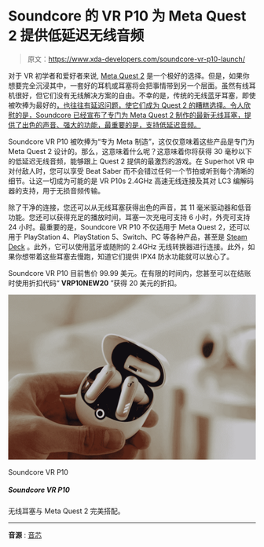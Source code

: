 # Soundcore 的 VR P10 为 Meta Quest 2 提供低延迟无线音频

> 原文：<https://www.xda-developers.com/soundcore-vr-p10-launch/>

对于 VR 初学者和爱好者来说, [Meta Quest 2](https://www.xda-developers.com/meta-quest-2-100-price-increase/) 是一个极好的选择。但是，如果你想要完全沉浸其中，一套好的耳机或耳塞将会把事情带到另一个层面。虽然有线耳机很好，但它们没有无线解决方案的自由。不幸的是，传统的无线蓝牙耳塞，即使被吹捧为最好的[，也往往有延迟问题，使它们成为 Quest 2 的糟糕选择。令人欣慰的是，Soundcore 已经宣布了专门为 Meta Quest 2 制作的最新无线耳塞，提供了出色的声音、强大的功能，最重要的是，支持低延迟音频。](https://www.xda-developers.com/best-wireless-earbuds/)

Soundcore VR P10 被吹捧为“专为 Meta 制造”，这仅仅意味着这些产品是专门为 Meta Quest 2 设计的。那么，这意味着什么呢？这意味着你将获得 30 毫秒以下的低延迟无线音频，能够跟上 Quest 2 提供的最激烈的游戏。在 Superhot VR 中对付敌人时，您可以享受 Beat Saber 而不会错过任何一个节拍或听到每个清晰的细节。让这一切成为可能的是 VR P10s 2.4GHz 高速无线连接及其对 LC3 编解码器的支持，用于无损音频传输。

除了干净的连接，您还可以从无线耳塞获得出色的声音，其 11 毫米驱动器和低音功能。您还可以获得充足的播放时间，耳塞一次充电可支持 6 小时，外壳可支持 24 小时。最重要的是，Soundcore VR P10 不仅适用于 Meta Quest 2，还可以用于 PlayStation 4、PlayStation 5、Switch、PC 等各种产品，甚至是 [Steam Deck](https://www.xda-developers.com/buy-steam-deck-get-two-weeks/) 。此外，它可以使用蓝牙或随附的 2.4GHz 无线转换器进行连接。此外，如果你想带着这些耳塞去慢跑，知道它们提供 IPX4 防水功能就可以放心了。

Soundcore VR P10 目前售价 99.99 美元。在有限的时间内，您甚至可以在结账时使用折扣代码“ **VRP10NEW20** ”获得 20 美元的折扣。

 <picture>![Wireless earbuds made to perfectly pair with the Meta Quest 2\. ](img/c0f77b69650ebe4d5533854de89a25a2.png)</picture> 

Soundcore VR P10

##### Soundcore VR P10

无线耳塞与 Meta Quest 2 完美搭配。

* * *

**音源** : [音芯](https://shop-links.co/link/?exclusive=1&publisher_slug=xda&article_name=Soundcore%27s+VR+P10+offer+low+latency+wireless+audio+for+the+Meta+Quest+2&article_url=https%3A%2F%2Fwww.xda-developers.com%2Fsoundcore-vr-p10-launch%2F&u1=UUxdaUeUpU44234&url=https%3A%2F%2Fus.soundcore.com%2Fproducts%2Fvr-p10-a3850z21%3Fref%3Dmaster_banner_1%26nrtv_cid%3D.nrtv_plchldr.%26utm_source%3Dnarrativ%26utm_medium%3Daffiliate%26nrtv_as_src%3D1)